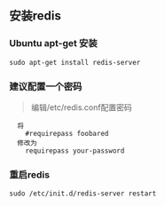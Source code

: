 ## 安装redis
### Ubuntu apt-get 安装
```
sudo apt-get install redis-server
```

### 建议配置一个密码

> 编辑/etc/redis.conf配置密码

```
  将
    #requirepass foobared
  修改为
    requirepass your-password
```

### 重启redis
```
sudo /etc/init.d/redis-server restart
```

